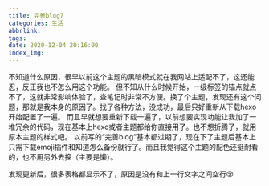 ```yaml
---
title: 完善blog7
categories: 生活
abbrlink: 
tags: 
date: 2020-12-04 20:16:00
index_img:
---
```


不知道什么原因，很早以前这个主题的黑暗模式就在我网站上适配不了，这还能忍，反正我也不怎么用这个功能。
但不知从什么时候开始，一级标签的锚点就点不了，这就非常影响体验了，查笔记时非常不方便。换了个主题，发现还有这个问题，那就是我本身的原因了。找了各种方法，没成功，最后只好重新从下载hexo开始配置了一遍。
而且早就想要重新下载一遍了，以前想要实现功能让我加了一堆冗余的代码，现在基本上hexo或者主题都给你直接用了。也不想折腾了，就用原本主题的样式吧。
以前写的“完善blog”基本都过期了，现在下了主题后基本上只需下载emoji插件和知道怎么备份就行了。而且我觉得这个主题的配色还挺耐看的，也不用另外去换（主要是懒）。

发现更新后，很多表格都显示不了，原因是没有和上一行文字之间空行:cry: